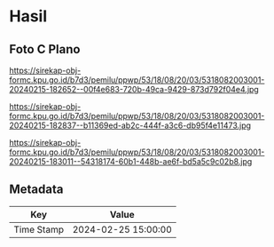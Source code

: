 # Hasil

## Foto C Plano

https://sirekap-obj-formc.kpu.go.id/b7d3/pemilu/ppwp/53/18/08/20/03/5318082003001-20240215-182652--00f4e683-720b-49ca-9429-873d792f04e4.jpg

https://sirekap-obj-formc.kpu.go.id/b7d3/pemilu/ppwp/53/18/08/20/03/5318082003001-20240215-182837--b11369ed-ab2c-444f-a3c6-db95f4e11473.jpg

https://sirekap-obj-formc.kpu.go.id/b7d3/pemilu/ppwp/53/18/08/20/03/5318082003001-20240215-183011--54318174-60b1-448b-ae6f-bd5a5c9c02b8.jpg


## Metadata

| Key        | Value               |
| ---------- | ------------------- |
| Time Stamp | 2024-02-25 15:00:00 |



